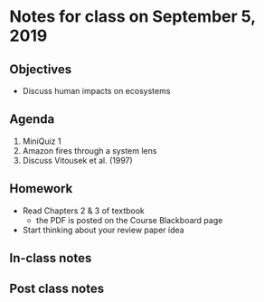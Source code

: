 # Notes for class on September 5, 2019

## Objectives
* Discuss human impacts on ecosystems

## Agenda
1. MiniQuiz 1
2. Amazon fires through a system lens
3. Discuss Vitousek et al. (1997)

## Homework
* Read Chapters 2 & 3 of textbook 
	- the PDF is posted on the Course Blackboard page
* Start thinking about your review paper idea

## In-class notes

## Post class notes
